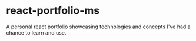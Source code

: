 # react-portfolio-ms
A personal react portfolio showcasing technologies and concepts I've had a chance to learn and use.
